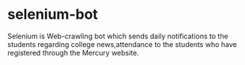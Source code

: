 # selenium-bot
Selenium is Web-crawling bot which sends daily notifications to the students regarding college news,attendance to the students who have registered
through the Mercury website.
